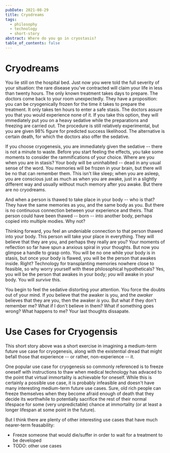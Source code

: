```yaml
---
pubDate: 2021-08-29
title: Cryodreams
tags:
  - philosophy
  - technology
  - short-story
abstract: Where do you go in cryostasis?
table_of_contents: false
---
```


# Cryodreams

You lie still on the hospital bed. Just now you were told the full severity of
your situation: the rare disease you've contracted will claim your life in less
than twenty hours. The only known treatment takes days to prepare. The doctors
come back to your room unexpectedly. They have a proposition: you can be
cryogenically frozen for the time it takes to prepare the treatment. It only
takes ten hours to enter a safe stasis. The doctors assure you that you would
experience none of it. If you take this option, they will immediately put you on
a heavy sedative while the preparations and freezing are carried out. The
procedure is still relatively experimental, but you are given 98% figure for
predicted success likelihood. The alternative is certain death, for which the
doctors also offer the sedative.

If you choose cryogenesis, you are immediately given the sedative -- there is
not a minute to waste. Before you start feeling the effects, you take some
moments to consider the rammifications of your choice. Where are you when you
are in stasis? Your body will be uninhabited -- dead in any usual sense of the
word. You memories will be frozen in your brain, but there will be no that can
remember them. This isn't like sleep; when you are asleep, you are conscious
just as much as when you are awake, just in a slightly different way and usually
without much memory after you awake. But there are no cryodreams.

And when a person is thawed to take place in your body -- who is that? They have
the same memories as you, and the same body as you. But there is no continuous
connection between your experience and theirs. That person could have been
thawed -- born -- into another body, perhaps copied into multiple modies. Why
not?

Thinking forward, you feel an undeniable connection to that person thawed into
your body. This person will take your place in everything. They will believe
that they are you, and perhaps they really are you? Your moments of reflection
so far have spun a anxious spiral in your thoughts. But now you glimpse a handle
to grasp onto. You will be no one while your body is in stasis, but once your
body is flawed, you will be the person that awakes inside. Right? Technology for
transplanting memories nowhere close to feasible, so why worry yourself with
these philosophical hypotheticals? Yes, you will be the person that awakes in
your body; _you_ will awake in your body. You will _survive_ this.

You begin to feel the sedative distorting your attention. You force the doubts
out of your mind. If _you_ believe that the awaker is you, and the _awaker_
believes that they are you, then the awaker _is_ you. But what if they don't
remember me? What if I don't believe in them? What if something goes wrong? What
happens to me? Your last thoughts dissapate.

# Use Cases for Cryogensis

This short story above was a short exercise in imagining a medium-term future
use case for cryogenesis, along with the existential dread that might befall
those that experience -- or rather, non-experience -- it.

One popular use case for cryogenesis so commonly referenced is to freeze oneself
with instructions to thaw when medical technology has advaced to the point that
virtual immortality is achievable for oneself. While this is certainly a
possible use case, it is probably infeasible and doesn't have many interesting
medium-term future use cases. Sure, old rich people can freeze themselves when
they become afraid enough of death that they decide its worthwhile to
potentially sacrifice the rest of their normal lifespace for some (very
unpredictable) chance at immortality (or at least a longer lifespan at some
point in the future).

But I think there are plenty of other interesting use cases that have much
nearer-term feasability:

- Freeze someone that would die/suffer in order to wait for a treatment to be
  developed
- TODO: other use cases
